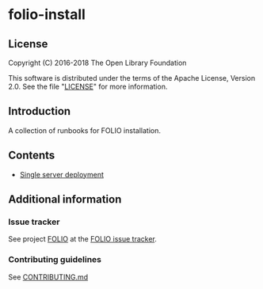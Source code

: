 # folio-install

## License

Copyright (C) 2016-2018 The Open Library Foundation

This software is distributed under the terms of the Apache License, Version 2.0. See the file "[LICENSE](LICENSE)" for more information.

## Introduction

A collection of runbooks for FOLIO installation.

## Contents

* [Single server deployment](single-server.md)

## Additional information

### Issue tracker

See project [FOLIO](https://issues.folio.org/browse/FOLIO) at the [FOLIO issue tracker](http://dev.folio.org/community/guide-issues).

### Contributing guidelines

See [CONTRIBUTING.md](CONTRIBUTING.md)

